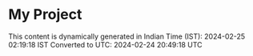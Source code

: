 # My Project

This content is dynamically generated in Indian Time (IST): 2024-02-25 02:19:18 IST
Converted to UTC: 2024-02-24 20:49:18 UTC
